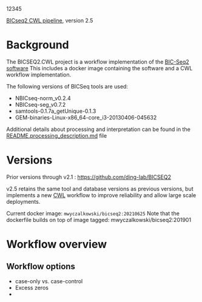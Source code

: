 12345

[BICseq2 CWL pipeline](https://github.com/mwyczalkowski/BICSEQ2.git), version 2.5

# Background

The BICSEQ2.CWL project is a workflow implementation of the [BIC-Seq2 software](http://compbio.med.harvard.edu/BIC-seq/)
This includes a docker image containing the software and a CWL workflow implementation.

The following versions of BICSeq tools are used:
  * NBICseq-norm_v0.2.4
  * NBICseq-seg_v0.7.2
  * samtools-0.1.7a_getUnique-0.1.3
  * GEM-binaries-Linux-x86_64-core_i3-20130406-045632

Additional details about processing and interpretation can be found in the [README.processing_description.md](README.processing_description.md) file

# Versions

Prior versions through v2.1 : https://github.com/ding-lab/BICSEQ2

v2.5 retains the same tool and database versions as previous versions, but
implements a new [CWL](https://www.commonwl.org/user_guide/index.html) workflow
to improve reliability and allow large scale deployments.

Current docker image: `mwyczalkowski/bicseq2:20210625`
Note that the dockerfile builds on top of image tagged: mwyczalkowski/bicseq2:201901

# Workflow overview


## Workflow options

* case-only vs. case-control
* Excess zeros
* 



